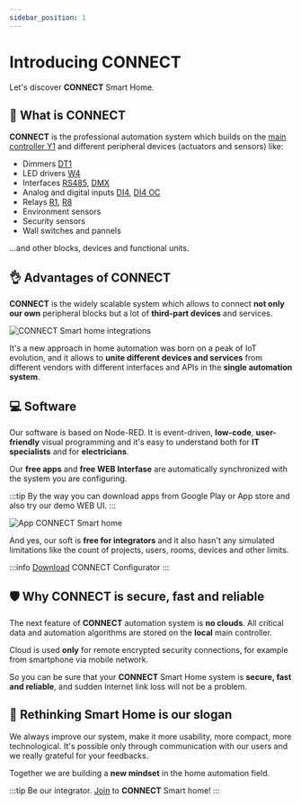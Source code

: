 ```yaml
---
sidebar_position: 1
---
```


# Introducing CONNECT

Let's discover **CONNECT** Smart Home.

## 📃 What is CONNECT

**CONNECT** is the professional automation system which builds on the [main controller Y1](/docs/blocks/y1) and different peripheral devices (actuators and sensors) like:
- Dimmers [DT1](/docs/blocks/dt1)
- LED drivers [W4](/docs/blocks/w4)
- Interfaces [RS485](/docs/blocks/rs485), [DMX](/docs/blocks/dmx)
- Analog and digital inputs [DI4](/docs/blocks/di4), [DI4 OC](/docs/blocks/di4oc)
- Relays [R1](/docs/blocks/r1), [R8](/docs/blocks/r8)
- Environment sensors
- Security sensors
- Wall switches and pannels

...and other blocks, devices and functional units.

## 👌 Advantages of CONNECT

**CONNECT** is the widely scalable system which allows to connect **not only our own** peripheral blocks but a lot of **third-part devices** and services.

![CONNECT Smart home integrations](/img/Integrations_w.png)

It's a new approach in home automation was born on a peak of IoT evolution, and it allows to **unite different devices and services** from different vendors with different interfaces and APIs in the **single automation system**.


## 💻 Software

Our software is based on Node-RED. It is event-driven, **low-code**, **user-friendly** visual programming and it's easy to understand both for **IT specialists** and for **electricians**. 

Our **free apps** and **free WEB Interfase** are automatically synchronized with the system you are configuring. 

:::tip
By the way you can download apps from Google Play or App store and also try our demo WEB UI. 
:::

![App CONNECT Smart home](/img/App.png)

And yes, our soft is **free for integrators** and it also hasn't any simulated limitations like the count of projects, users, rooms, devices and other limits.

:::info
[Download](https://yoctoconnect.com/pages/iglass-smart-home-free-software-downloads) CONNECT Configurator
:::

## 🛡️ Why CONNECT is secure, fast and reliable

The next feature of **CONNECT** automation system is **no clouds**. 
All critical data and automation algorithms are stored on the **local** main controller. 

Cloud is used **only** for remote encrypted security connections, for example from smartphone via mobile network. 

So you can be sure that your **CONNECT** Smart Home system is **secure, fast and reliable**, and sudden Internet link loss will not be a problem.

## 🧠 Rethinking Smart Home is our slogan

We always improve our system, make it more usability, more compact, more technological. It's possible only through communication with our users and we really grateful for your feedbacks. 

Together we are building a **new mindset** in the home automation field.

:::tip
Be our integrator. [Join](https://yoctoconnect.com/pages/contacts) to **CONNECT** Smart home!
:::